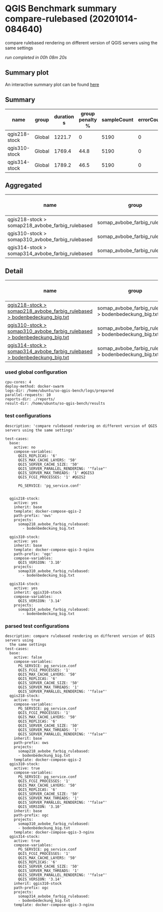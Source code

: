 # QGIS Benchmark summary compare-rulebased (20201014-084640)


compare rulebased rendering on different version of QGIS servers using the same settings

_run completed in 00h 08m 20s_
## Summary plot
An interactive summary plot can be found [here](report_compare-rulebased_20201014-084640_plot.html)

## Summary
| name          | group   |   duration s |   group penalty % |   sampleCount |   errorCount |   memMaxMB |   memAvgMB |   memMinMB |   cpuMax% |   cpuAvg% |   cpuMin% |   errorPct |
|---------------|---------|--------------|-------------------|---------------|--------------|------------|------------|------------|-----------|-----------|-----------|------------|
| qgis218-stock | Global  |       1221.7 |               0   |          5190 |            0 |     7079.7 |     5642.5 |     2678.2 |      99.9 |      98.4 |      14.2 |          0 |
| qgis310-stock | Global  |       1769.4 |              44.8 |          5190 |            0 |     6702   |     5382.6 |     2744.4 |      98.2 |      74.8 |      14.7 |          0 |
| qgis314-stock | Global  |       1789.2 |              46.5 |          5190 |            0 |     6687.5 |     5397.7 |     2860.3 |      92.3 |      74.8 |      15.6 |          0 |

## Aggregated
| name                                             | group                         |   duration s |   group penalty % |   sampleCount |   errorCount |   memMaxMB |   memAvgMB |   memMinMB |   cpuMax% |   cpuAvg% |   cpuMin% |   errorPct |
|--------------------------------------------------|-------------------------------|--------------|-------------------|---------------|--------------|------------|------------|------------|-----------|-----------|-----------|------------|
| qgis218-stock > somap218_avbobe_farbig_rulebased | somap_avbobe_farbig_rulebased |       1221.7 |               0   |          5190 |            0 |     7079.7 |     5642.5 |     2678.2 |      99.9 |      98.4 |      14.2 |          0 |
| qgis310-stock > somap310_avbobe_farbig_rulebased | somap_avbobe_farbig_rulebased |       1769.4 |              44.8 |          5190 |            0 |     6702   |     5382.6 |     2744.4 |      98.2 |      74.8 |      14.7 |          0 |
| qgis314-stock > somap314_avbobe_farbig_rulebased | somap_avbobe_farbig_rulebased |       1789.2 |              46.5 |          5190 |            0 |     6687.5 |     5397.7 |     2860.3 |      92.3 |      74.8 |      15.6 |          0 |

## Detail
| name                                                                                                                                                                                                                         | group                                                  |   duration s |   group penalty % |   sampleCount |   errorCount |   errorPct |   meanResTime |   medianResTime |   minResTime |   maxResTime |   pct1ResTime |   pct2ResTime |   pct3ResTime |   throughput |   receivedKBytesPerSec |   sentKBytesPerSec |   memMaxMB |   memAvgMB |   memMinMB |   cpuMax% |   cpuAvg% |   cpuMin% |
|------------------------------------------------------------------------------------------------------------------------------------------------------------------------------------------------------------------------------|--------------------------------------------------------|--------------|-------------------|---------------|--------------|------------|---------------|-----------------|--------------|--------------|---------------|---------------|---------------|--------------|------------------------|--------------------|------------|------------|------------|-----------|-----------|-----------|
| [qgis218-stock > somap218_avbobe_farbig_rulebased > bodenbedeckung_big.txt](../results/details/compare-rulebased/20201014-084640/qgis218-stock/somap218_avbobe_farbig_rulebased/bodenbedeckung_big.txt/dashboard/index.html) | somap_avbobe_farbig_rulebased > bodenbedeckung_big.txt |       1221.7 |               0   |          5190 |            0 |          0 |       235.4   |             143 |           28 |         1917 |         561   |        659    |        902    |      42.0165 |                8028.7  |            18.8644 |     7079.7 |     5642.5 |     2678.2 |      99.9 |      98.4 |      14.2 |
| [qgis310-stock > somap310_avbobe_farbig_rulebased > bodenbedeckung_big.txt](../results/details/compare-rulebased/20201014-084640/qgis310-stock/somap310_avbobe_farbig_rulebased/bodenbedeckung_big.txt/dashboard/index.html) | somap_avbobe_farbig_rulebased > bodenbedeckung_big.txt |       1769.4 |              44.8 |          5190 |            0 |          0 |       340.919 |             258 |           27 |         1878 |         709.9 |        893    |       1220.54 |      29.1105 |                5558.05 |            13.07   |     6702   |     5382.6 |     2744.4 |      98.2 |      74.8 |      14.7 |
| [qgis314-stock > somap314_avbobe_farbig_rulebased > bodenbedeckung_big.txt](../results/details/compare-rulebased/20201014-084640/qgis314-stock/somap314_avbobe_farbig_rulebased/bodenbedeckung_big.txt/dashboard/index.html) | somap_avbobe_farbig_rulebased > bodenbedeckung_big.txt |       1789.2 |              46.5 |          5190 |            0 |          0 |       344.745 |             254 |           30 |         1986 |         735.9 |        901.45 |       1246.36 |      28.7901 |                5496.71 |            12.9261 |     6687.5 |     5397.7 |     2860.3 |      92.3 |      74.8 |      15.6 |

### used global configuration

```
cpu-cores: 4
deploy-method: docker-swarm
logs-dir: /home/ubuntu/so-qgis-bench/logs/prepared
parallel-requests: 10
reports-dir: ./reports/
result-dir: /home/ubuntu/so-qgis-bench/results

```
### test configurations

```
description: 'compare rulebased rendering on different version of QGIS servers using the same settings'

test-cases:
  base:
    active: no
    compose-variables:
      QGIS_REPLICAS: '6'
      QGIS_MAX_CACHE_LAYERS: '50'
      QGIS_SERVER_CACHE_SIZE: '50'
      QGIS_SERVER_PARALLEL_RENDERING: '"false"'
      QGIS_SERVER_MAX_THREADS: '1' #QGIS3
      QGIS_FCGI_PROCESSES: '1' #QGIS2

      PG_SERVICE: 'pg_service.conf'


  qgis218-stock:
    active: yes
    inherit: base
    template: docker-compose-qgis-2
    path-prefix: 'ows'
    projects:
      somap218_avbobe_farbig_rulebased:
        - bodenbedeckung_big.txt

  qgis310-stock:
    active: yes
    inherit: base
    template: docker-compose-qgis-3-nginx
    path-prefix: 'ogc'
    compose-variables:
      QGIS_VERSION: '3.10'
    projects:
      somap310_avbobe_farbig_rulebased:
        - bodenbedeckung_big.txt

  qgis314-stock:
    active: yes
    inherit: qgis310-stock
    compose-variables:
      QGIS_VERSION: '3.14'
    projects:
      somap314_avbobe_farbig_rulebased:
        - bodenbedeckung_big.txt

```
### parsed test configurations

```
description: compare rulebased rendering on different version of QGIS servers using
  the same settings
test-cases:
  base:
    active: false
    compose-variables:
      PG_SERVICE: pg_service.conf
      QGIS_FCGI_PROCESSES: '1'
      QGIS_MAX_CACHE_LAYERS: '50'
      QGIS_REPLICAS: '6'
      QGIS_SERVER_CACHE_SIZE: '50'
      QGIS_SERVER_MAX_THREADS: '1'
      QGIS_SERVER_PARALLEL_RENDERING: '"false"'
  qgis218-stock:
    active: true
    compose-variables:
      PG_SERVICE: pg_service.conf
      QGIS_FCGI_PROCESSES: '1'
      QGIS_MAX_CACHE_LAYERS: '50'
      QGIS_REPLICAS: '6'
      QGIS_SERVER_CACHE_SIZE: '50'
      QGIS_SERVER_MAX_THREADS: '1'
      QGIS_SERVER_PARALLEL_RENDERING: '"false"'
    inherit: base
    path-prefix: ows
    projects:
      somap218_avbobe_farbig_rulebased:
      - bodenbedeckung_big.txt
    template: docker-compose-qgis-2
  qgis310-stock:
    active: true
    compose-variables:
      PG_SERVICE: pg_service.conf
      QGIS_FCGI_PROCESSES: '1'
      QGIS_MAX_CACHE_LAYERS: '50'
      QGIS_REPLICAS: '6'
      QGIS_SERVER_CACHE_SIZE: '50'
      QGIS_SERVER_MAX_THREADS: '1'
      QGIS_SERVER_PARALLEL_RENDERING: '"false"'
      QGIS_VERSION: '3.10'
    inherit: base
    path-prefix: ogc
    projects:
      somap310_avbobe_farbig_rulebased:
      - bodenbedeckung_big.txt
    template: docker-compose-qgis-3-nginx
  qgis314-stock:
    active: true
    compose-variables:
      PG_SERVICE: pg_service.conf
      QGIS_FCGI_PROCESSES: '1'
      QGIS_MAX_CACHE_LAYERS: '50'
      QGIS_REPLICAS: '6'
      QGIS_SERVER_CACHE_SIZE: '50'
      QGIS_SERVER_MAX_THREADS: '1'
      QGIS_SERVER_PARALLEL_RENDERING: '"false"'
      QGIS_VERSION: '3.14'
    inherit: qgis310-stock
    path-prefix: ogc
    projects:
      somap314_avbobe_farbig_rulebased:
      - bodenbedeckung_big.txt
    template: docker-compose-qgis-3-nginx

```